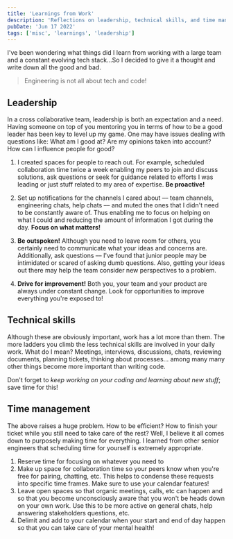 ```yaml
---
title: 'Learnings from Work'
description: 'Reflections on leadership, technical skills, and time management learned from working with large teams and evolving tech stacks.'
pubDate: 'Jun 17 2022'
tags: ['misc', 'learnings', 'leadership']
---
```


I've been wondering what things did I learn from working with a large team and a constant evolving tech stack...So I decided to give it a thought and write down all the good and bad.

> Engineering is not all about tech and code!

## Leadership

In a cross collaborative team, leadership is both an expectation and a need. Having someone on top of you mentoring you in terms of how to be a good leader has been key to level up my game. One may have issues dealing with questions like: What am I good at? Are my opinions taken into account? How can I influence people for good?

1. I created spaces for people to reach out. For example, scheduled collaboration time twice a week enabling my peers to join and discuss solutions, ask questions or seek for guidance related to efforts I was leading or just stuff related to my area of expertise. **Be proactive!**

2. Set up notifications for the channels I cared about –– team channels, engineering chats, help chats –– and muted the ones that I didn't need to be constantly aware of. Thus enabling me to focus on helping on what I could and reducing the amount of information I got during the day. **Focus on what matters!**

3. **Be outspoken!** Although you need to leave room for others, you certainly need to communicate what your ideas and concerns are. Additionally, ask questions –– I've found that junior people may be intimidated or scared of asking dumb questions. Also, getting your ideas out there may help the team consider new perspectives to a problem.

4. **Drive for improvement!** Both you, your team and your product are always under constant change. Look for opportunities to improve everything you're exposed to!

## Technical skills

Although these are obviously important, work has a lot more than them. The more ladders you climb the less technical skills are involved in your daily work. What do I mean? Meetings, interviews, discussions, chats, reviewing documents, planning tickets, thinking about processes... among many many other things become more important than writing code.

Don't forget to *keep working on your coding and learning about new stuff*; save time for this!

## Time management

The above raises a huge problem. How to be efficient? How to finish your ticket while you still need to take care of the rest? Well, I believe it all comes down to purposely making time for everything. I learned from other senior engineers that scheduling time for yourself is extremely appropriate.

1. Reserve time for focusing on whatever you need to
2. Make up space for collaboration time so your peers know when you're free for pairing, chatting, etc. This helps to condense these requests into specific time frames. Make sure to use your calendar features!
3. Leave open spaces so that organic meetings, calls, etc can happen and so that you become unconsciously aware that you won't be heads down on your own work. Use this to be more active on general chats, help answering stakeholders questions, etc.
4. Delimit and add to your calendar when your start and end of day happen so that you can take care of your mental health! 